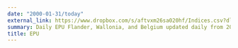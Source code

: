 ```yaml
---
date: "2000-01-31/today"
external_link: https://www.dropbox.com/s/aftvxm26sa020hf/Indices.csv?dl=1
summary: Daily EPU Flander, Wallonia, and Belgium updated daily from 2003 to today.
title: EPU
---
```

